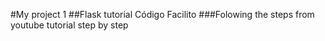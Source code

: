 #My project 1
##Flask tutorial Código Facilito
###Folowing the steps from youtube tutorial step by step
